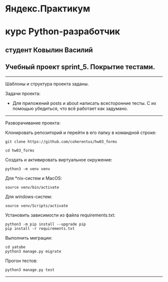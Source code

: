 # Яндекс.Практикум

# курс Python-разработчик

## студент  Ковылин Василий

## Учебный проект sprint_5. Покрытие тестами.

***

Шаблоны и структура проекта заданы.

Задачи проекта:
* Для приложений posts и about написать всесторонние тесты. С их помощью убедиться, что всё работает как задумано.

***

Разворачивание проекта:

Клонировать репозиторий и перейти в его папку в командной строке:

```
git clone https://github.com/coherentus/hw03_forms

cd hw03_forms
```

Cоздать и активировать виртуальное окружение:

```
python3 -m venv venv
```

Для *nix-систем и MacOS:

```
source venv/bin/activate
```

Для windows-систем:

```
source venv/Scripts/activate
```

Установить зависимости из файла requirements.txt:

```
python3 -m pip install --upgrade pip
pip install -r requirements.txt
```

Выполнить миграции:

```
cd yatube
python3 manage.py migrate
```

Прогон тестов:
```
python3 manage.py test
```

***

